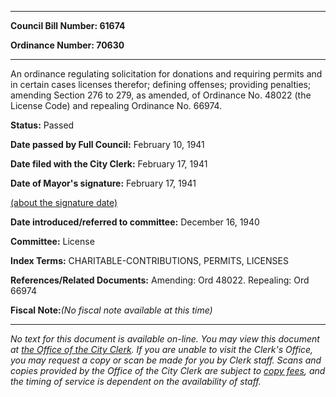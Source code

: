 

********

**Council Bill Number: 61674**
   
**Ordinance Number: 70630**
********

 An ordinance regulating solicitation for donations and requiring permits and in certain cases licenses therefor; defining offenses; providing penalties; amending Section 276 to 279, as amended, of Ordinance No. 48022 (the License Code) and repealing Ordinance No. 66974.

**Status:** Passed
   
**Date passed by Full Council:** February 10, 1941
   
**Date filed with the City Clerk:** February 17, 1941
   
**Date of Mayor's signature:** February 17, 1941
   
[(about the signature date)](/~public/approvaldate.htm)
   
   
   
**Date introduced/referred to committee:** December 16, 1940
   
**Committee:** License
   
   
**Index Terms:** CHARITABLE-CONTRIBUTIONS, PERMITS, LICENSES

**References/Related Documents:** Amending: Ord 48022. Repealing: Ord 66974

**Fiscal Note:**_(No fiscal note available at this time)_
********

_No text for this document is available on-line. You may view this document at [the Office of the City Clerk](http://www.seattle.gov/leg/clerk/contactUs.htm). If you are unable to visit the Clerk's Office, you may request a copy or scan be made for you by Clerk staff. Scans and copies provided by the Office of the City Clerk are subject to [copy fees](http://clerk.seattle.gov/~public/clerkfees.htm), and the timing of service is dependent on the availability of staff._


